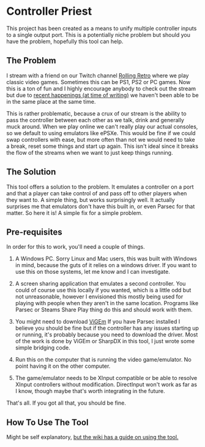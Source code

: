 # Controller Priest

This project has been created as a means to unify multiple controller inputs to a single output port. This is a potentially niche problem but should you have the problem, hopefully this tool can help.

## The Problem

I stream with a friend on our Twitch channel [Rolling Retro](https://twitch.tv/rollingretro) where we play classic video games. Sometimes this can be PS1, PS2 or PC games. Now this is a ton of fun and I highly encourage anybody to check out the stream but due to [recent happenings (at time of writing)](https://en.wikipedia.org/wiki/Coronavirus_disease_2019) we haven't been able to be in the same place at the same time.

This is rather problematic, because a crux of our stream is the ability to pass the controller between each other as we talk, drink and generally muck around. When we play online we can't really play our actual consoles, so we default to using emulators like ePSXe. This would be fine if we could swap controllers with ease, but more often than not we would need to take a break, reset some things and start up again. This isn't ideal since it breaks the flow of the streams when we want to just keep things running.

## The Solution

This tool offers a solution to the problem. It emulates a controller on a port and that a player can take control of and pass off to other players when they want to. A simple thing, but works surprisingly well. It actually surprises me that emulators don't have this built in, or even Parsec for that matter. So here it is! A simple fix for a simple problem.

## Pre-requisites

In order for this to work, you'll need a couple of things.

1. A Windows PC. Sorry Linux and Mac users, this was built with Windows in mind, because the guts of it relies on a windows driver. If you want to use this on those systems, let me know and I can investigate.

2. A screen sharing application that emulates a second controller. You could of course use this locally if you wanted, which is a little odd but not unreasonable, however I envisioned this mostly being used for playing with people when they aren't in the same location. Programs like Parsec or Steams Share Play thing do this and should work with them.

3. You might need to download [ViGEm](https://github.com/ViGEm/ViGEmBus/releases) If you have Parsec installed I believe you should be fine but if the controller has any issues starting up or running, it's probably because you need to download the driver. Most of the work is done by ViGEm or SharpDX in this tool, I just wrote some simple bridging code.

4. Run this on the computer that is running the video game/emulator. No point having it on the other computer.

5. The game/emulator needs to be XInput compatible or be able to resolve XInput controllers without modification. DirectInput won't work as far as I know, though maybe that's worth integrating in the future.

That's all. If you got all that, you should be fine.

## How To Use The Tool

Might be self explanatory, [but the wiki has a guide on using the tool.](https://github.com/TerminalityCode/ControllerPriest/wiki/How-To-Use-Controller-Priest)
